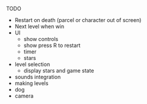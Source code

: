 TODO
- Restart on death (parcel or character out of screen)
- Next level when win
- UI
    - show controls
    - show press R to restart
    - timer
    - stars
- level selection
    - display stars and game state
- sounds integration
- making levels
- dog
- camera